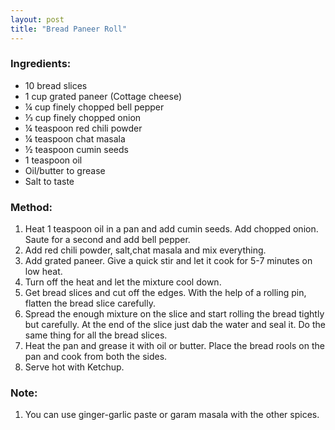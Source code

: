 ```yaml
---
layout: post
title: "Bread Paneer Roll"
---
```




### Ingredients:
* 10 bread slices
* 1 cup grated paneer (Cottage cheese) 
* ¼ cup finely chopped bell pepper 
* ⅓ cup finely chopped onion
* ¼ teaspoon red chili powder
* ¼ teaspoon chat masala
* ½ teaspoon cumin seeds
* 1 teaspoon oil 
* Oil/butter to grease
* Salt to taste

### Method:
1. Heat 1 teaspoon oil in a pan and add cumin seeds. Add chopped onion. Saute for a second and add bell pepper. 
2. Add red chili powder, salt,chat masala and mix everything. 
3. Add grated paneer. Give a quick stir and let it cook for 5-7 minutes on low heat. 
4. Turn off the heat and let the mixture cool down. 
5. Get bread slices and cut off the edges. With the help of a rolling pin, flatten the bread slice carefully. 
6. Spread the enough mixture on the slice and start rolling the bread tightly but carefully. At the end of the slice just dab the water and seal it. Do the same thing for all the bread slices. 
7. Heat the pan and grease it with oil or butter. Place the bread rools on the pan and cook from both the sides. 
8. Serve hot with Ketchup.  

### Note:
1. You can use ginger-garlic paste or garam masala with the other spices.